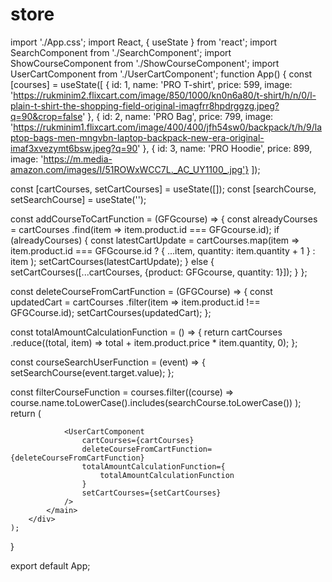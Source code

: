 # store
import './App.css';
import React, { useState } from 'react';
import SearchComponent from './SearchComponent';
import ShowCourseComponent from './ShowCourseComponent';
import UserCartComponent from './UserCartComponent';
function App() {
  const [courses] = useState([
    { id: 1, 
      name: 'PRO T-shirt', 
      price: 599, 
      image: 
      'https://rukminim2.flixcart.com/image/850/1000/kn0n6a80/t-shirt/h/n/0/l-plain-t-shirt-the-shopping-field-original-imagfrr8hpdrggzg.jpeg?q=90&crop=false'
    },
    { id: 2, 
      name: 'PRO Bag', 
      price: 799, 
      image: 
'https://rukminim1.flixcart.com/image/400/400/jfh54sw0/backpack/t/h/9/laptop-bags-men-mngvbn-laptop-backpack-new-era-original-imaf3xvezymt6bsw.jpeg?q=90'
    },
    { id: 3, 
      name: 'PRO Hoodie', 
      price: 899, 
      image:
'https://m.media-amazon.com/images/I/51ROWxWCC7L._AC_UY1100_.jpg'}
]);

const [cartCourses, setCartCourses] = useState([]);
const [searchCourse, setSearchCourse] = useState('');

const addCourseToCartFunction = (GFGcourse) => {
    const alreadyCourses = cartCourses
                           .find(item => item.product.id === GFGcourse.id);
    if (alreadyCourses) {
        const latestCartUpdate = cartCourses.map(item =>
            item.product.id === GFGcourse.id ? { 
            ...item, quantity: item.quantity + 1 } 
            : item
        );
        setCartCourses(latestCartUpdate);
    } else {
        setCartCourses([...cartCourses, {product: GFGcourse, quantity: 1}]);
    }
};

const deleteCourseFromCartFunction = (GFGCourse) => {
    const updatedCart = cartCourses
                        .filter(item => item.product.id !== GFGCourse.id);
    setCartCourses(updatedCart);
};

const totalAmountCalculationFunction = () => {
    return cartCourses
           .reduce((total, item) => 
                       total + item.product.price * item.quantity, 0);
};

const courseSearchUserFunction = (event) => {
    setSearchCourse(event.target.value);
};

const filterCourseFunction = courses.filter((course) =>
    course.name.toLowerCase().includes(searchCourse.toLowerCase())
);
  return (
    <div className="App">
            <SearchComponent searchCourse={searchCourse} 
                             courseSearchUserFunction=
                                 {courseSearchUserFunction} />
            <main className="App-main">
                <ShowCourseComponent
                    courses={courses}
                    filterCourseFunction={filterCourseFunction}
                    addCourseToCartFunction={addCourseToCartFunction}
                />
 
                <UserCartComponent
                    cartCourses={cartCourses}
                    deleteCourseFromCartFunction={deleteCourseFromCartFunction}
                    totalAmountCalculationFunction={
                        totalAmountCalculationFunction
                    }
                    setCartCourses={setCartCourses}
                />
            </main>
        </div>
    );
}
 
export default App;

